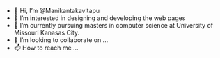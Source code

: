 - 👋 Hi, I’m @Manikantakavitapu
- 👀 I’m interested in designing and developing the web pages
- 🌱 I’m currently pursuing masters in computer science at University of Missouri Kanasas City.
- 💞️ I’m looking to collaborate on ...
- 📫 How to reach me ...

<!---
Manikantakavitapu/Manikantakavitapu is a ✨ special ✨ repository because its `README.md` (this file) appears on your GitHub profile.
You can click the Preview link to take a look at your changes.
--->
